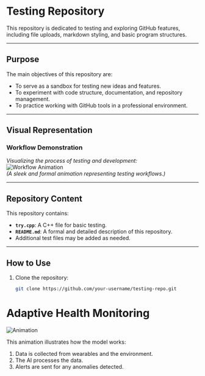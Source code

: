 # Testing Repository

This repository is dedicated to testing and exploring GitHub features, including file uploads, markdown styling, and basic program structures.

---

## Purpose

The main objectives of this repository are:
- To serve as a sandbox for testing new ideas and features.
- To experiment with code structure, documentation, and repository management.
- To practice working with GitHub tools in a professional environment.

---

## Visual Representation

### Workflow Demonstration  
*Visualizing the process of testing and development:*  
![Workflow Animation](https://media.giphy.com/media/xT0GqssRweIhlz209i/giphy.gif)  
*(A sleek and formal animation representing testing workflows.)*

---

## Repository Content

This repository contains:
- **`try.cpp`**: A C++ file for basic testing.
- **`README.md`**: A formal and detailed description of this repository.
- Additional test files may be added as needed.

---

## How to Use

1. Clone the repository:
   ```bash
   git clone https://github.com/your-username/testing-repo.git

# Adaptive Health Monitoring

![Animation](assets/animation.gif)

This animation illustrates how the model works:
1. Data is collected from wearables and the environment.
2. The AI processes the data.
3. Alerts are sent for any anomalies detected.


